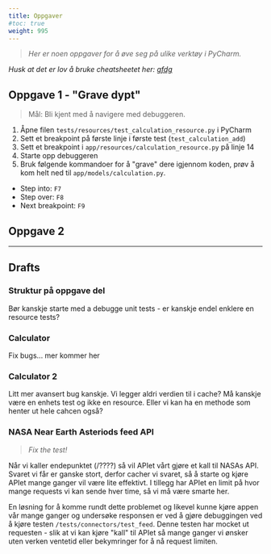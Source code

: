 ```yaml
---
title: Oppgaver
#toc: true
weight: 995
---
```


> _Her er noen oppgaver for å øve seg på ulike verktøy i PyCharm._

*Husk at det er lov å bruke cheatsheetet her: [gfdg](/ide_workshop_guide/chapters/04_ide_walkthrough)*

## Oppgave 1 - "Grave dypt" 

> Mål: Bli kjent med å navigere med debuggeren.

1. Åpne filen `tests/resources/test_calculation_resource.py` i PyCharm
2. Sett et breakpoint på første linje i første test (`test_calculation_add`)
3. Sett et breakpoint i `app/resources/calculation_resource.py` på linje 14
4. Starte opp debuggeren 
5. Bruk følgende kommandoer for å "grave" dere igjennom koden, prøv å kom helt ned til `app/models/calculation.py`.
- Step into: `F7`
- Step over: `F8`
- Next breakpoint: `F9`


## Oppgave 2


---

## Drafts

### Struktur på oppgave del 

Bør kanskje starte med a debugge unit tests - er kanskje endel enklere en resource tests?

### Calculator 

Fix bugs... mer kommer her 

### Calculator 2 

Litt mer avansert bug kanskje. Vi legger aldri verdien til i cache? Må kanskje være en enhets test og ikke en 
resource. Eller vi kan ha en methode som henter ut hele cahcen også? 

### NASA Near Earth Asteriods feed API

> *Fix the test!*

Når vi kaller endepunktet (/????) så vil APIet vårt gjøre et kall til NASAs API. Svaret vi får er ganske stort, 
derfor cacher vi svaret, så å starte og kjøre APIet mange ganger vil være lite effektivt. I tillegg har APIet en 
limit på hvor mange requests vi kan sende hver time, så vi må være smarte her. 

En løsning for å komme rundt dette problemet og likevel kunne kjøre appen vår mange ganger og undersøke responsen er 
ved å gjøre debuggingen ved å kjøre testen `/tests/connectors/test_feed`. Denne testen har mocket ut requesten - 
slik at vi kan kjøre "kall" til APIet så mange ganger vi ønsker uten verken ventetid eller bekymringer for å nå 
request limiten. 





